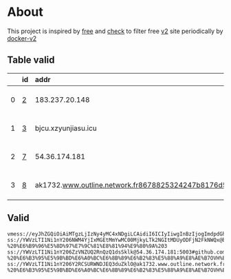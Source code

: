 
# About

This project is inspired by [free](https://github.com/freefq/free) and [check](https://github.com/yeahwu/check) to filter free [v2](https://github.com/v2fly/v2ray-core) site periodically by [docker-v2](https://hub.docker.com/r/v2ray/official)

    

## Table valid
|    | id                 | addr                                                                                            | cn            | cc   | isp     | ip            | chatgpt          |
|---:|:-------------------|:------------------------------------------------------------------------------------------------|:--------------|:-----|:--------|:--------------|:-----------------|
|  0 | [2](config/2.json) | 183.237.20.148                                                                                  | Germany       | DE   | OVH SAS | 51.77.66.34   | Yes (Region: DE) |
|  1 | [3](config/3.json) | bjcu.xzyunjiasu.icu                                                                             | United States | US   | PONYNET | 209.141.58.10 | Yes (Region: US) |
|  2 | [7](config/7.json) | 54.36.174.181                                                                                   | Poland        | PL   | OVH SAS | 54.36.174.181 | Yes (Region: FR) |
|  3 | [8](config/8.json) | ak1732.www.outline.network.fr8678825324247b8176d59f83c30bd94d23d2e3ac5cd4a743bkwqeikvdyufr.cyou | Poland        | PL   | OVH SAS | 54.36.174.181 | Yes (Region: FR) |

## Valid
```
vmess://eyJhZGQiOiAiMTgzLjIzNy4yMC4xNDgiLCAidiI6ICIyIiwgInBzIjogImdpdGh1Yi5jb20vZnJlZWZxIC0gXHU1ZTdmXHU0ZTFjXHU3NzAxXHU3OWZiXHU1MmE4IDIiLCAicG9ydCI6IDUwNzA3LCAiaWQiOiAiNDE4MDQ4YWYtYTI5My00Yjk5LTliMGMtOThjYTM1ODBkZDI0IiwgImFpZCI6ICI2NCIsICJuZXQiOiAidGNwIiwgInR5cGUiOiAiIiwgImhvc3QiOiAiIiwgInBhdGgiOiAiLyIsICJ0bHMiOiAiIn0=
ss://YWVzLTI1Ni1nY206NWM4YjIxMGEtMmYwMC00MjkyLTk2NGItMDUyODFjN2FkNWQx@bjcu.xzyunjiasu.icu:33952#github.com/freefq%20-%20%E6%B9%96%E5%8D%97%E7%9C%81%E8%81%94%E9%80%9A%203
ss://YWVzLTI1Ni1nY206ZzVNZUQ2RnQzQ1dsSklk@54.36.174.181:5003#github.com/freefq%20-%20%E6%B3%95%E5%9B%BD%E6%A0%BC%E6%8B%89%E6%B2%83%E5%88%A9%E8%AE%B7OVH%E6%95%B0%E6%8D%AE%E4%B8%AD%E5%BF%83%207
ss://YWVzLTI1Ni1nY206Y2RCSURWNDJEQ3duZklO@ak1732.www.outline.network.fr8678825324247b8176d59f83c30bd94d23d2e3ac5cd4a743bkwqeikvdyufr.cyou:8119#github.com/freefq%20-%20%E6%B3%95%E5%9B%BD%E6%A0%BC%E6%8B%89%E6%B2%83%E5%88%A9%E8%AE%B7OVH%E6%95%B0%E6%8D%AE%E4%B8%AD%E5%BF%83%208
```

